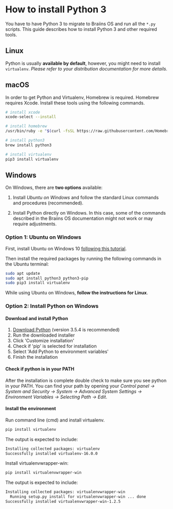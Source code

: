 # How to install Python 3

You have to have Python 3 to migrate to Braiins OS and run all the `*.py` scripts. This guide describes how to install Python 3 and other required tools.

## Linux

Python is usually **available by default**, however, you might need to install `virtualenv`. *Please refer to your distribution documentation for more details.*

## macOS

In order to get Python and Virtualenv, Homebrew is required. Homebrew requires Xcode. Install these tools using the following commands.


```bash
# install xcode
xcode-select --install

# install homebrew
/usr/bin/ruby -e "$(curl -fsSL https://raw.githubusercontent.com/Homebrew/install/master/install)"

# install python3
brew install python3

# install virtualenv
pip3 install virtualenv
```

## Windows

On Windows, there are **two options** available:

1) Install *Ubuntu on Windows* and follow the standard Linux commands and procedures (recommended).

2) Install Python directly on Windows. In this case, some of the commands described in the Braiins OS documentation might not work or may require adjustments.

### Option 1: Ubuntu on Windows

First, install Ubuntu on Windows 10 [following this tutorial](https://tutorials.ubuntu.com/tutorial/tutorial-ubuntu-on-windows#0).

Then install the required packages by running the following commands in the Ubuntu terminal:

```bash
sudo apt update
sudo apt install python3 python3-pip
sudo pip3 install virtualenv
```

While using Ubuntu on Windows, **follow the instructions for Linux**.

### Option 2: Install Python on Windows

#### Download and install Python

1. [Download Python](https://www.python.org/downloads/windows/) (version 3.5.4 is recommended)
2. Run the downloaded installer
3.  Click 'Customize installation'
4. Check if 'pip' is selected for installation
5. Select 'Add Python to environment variables'
6. Finish the installation

#### Check if python is in your PATH
  After the installation is complete double check to make sure you see python in your PATH.
  You can find your path by opening your *Control panel
  -> System and Security -> System -> Advanced System Settings -> Environment Variables -> Selecting Path -> Edit*.

#### Install the environment
Run command line (cmd) and install virtualenv.

```bash
pip install virtualenv
```

The output is expected to include:


```bash
Installing collected packages: virtualenv
Successfully installed virtualenv-16.0.0
```

Install virtualenvwrapper-win:

```bash
pip install virtualenvwrapper-win
```

The output is expected to include:

```bash
Installing collected packages: virtualenvwrapper-win
  Running setup.py install for virtualenvwrapper-win ... done
Successfully installed virtualenvwrapper-win-1.2.5
```